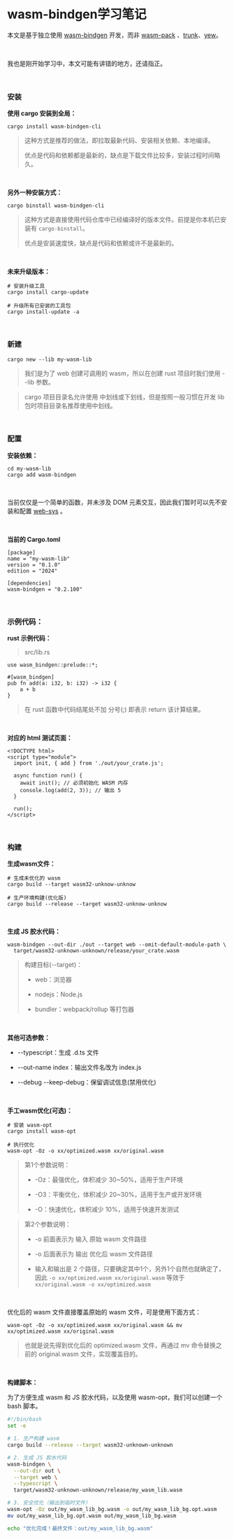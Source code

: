 # wasm-bindgen学习笔记

本文是基于独立使用 [wasm-bindgen](https://github.com/wasm-bindgen/wasm-bindgen) 开发，而非 [wasm-pack](https://github.com/drager/wasm-pack) 、[trunk](https://github.com/trunk-rs/trunk)、[yew](https://github.com/yewstack/yew)。

<br>

我也是刚开始学习中，本文可能有讲错的地方，还请指正。

<br>

### 安装

**使用 cargo 安装到全局：**

```
cargo install wasm-bindgen-cli
```

> 这种方式是推荐的做法，即拉取最新代码、安装相关依赖、本地编译。
> 
> 优点是代码和依赖都是最新的，缺点是下载文件比较多，安装过程时间略久。

<br>

**另外一种安装方式：**

```
cargo binstall wasm-bindgen-cli
```

> 这种方式是直接使用代码仓库中已经编译好的版本文件。前提是你本机已安装有 `cargo-binstall`。
> 
> 优点是安装速度快，缺点是代码和依赖或许不是最新的。

<br>

**未来升级版本：**

```
# 安装升级工具
cargo install cargo-update

# 升级所有已安装的工具包
cargo install-update -a
```

<br>

### 新建

```
cargo new --lib my-wasm-lib
```

> 我们是为了 web 创建可调用的 wasm，所以在创建 rust 项目时我们使用 --lib 参数。

> cargo 项目目录名允许使用 中划线或下划线，但是按照一般习惯在开发 lib 包时项目目录名推荐使用中划线。

<br>

### 配置

**安装依赖：**

```
cd my-wasm-lib
cargo add wasm-bindgen
```

<br>

当前仅仅是一个简单的函数，并未涉及 DOM 元素交互，因此我们暂时可以先不安装和配置 [web-sys](https://github.com/wasm-bindgen/wasm-bindgen/tree/main/crates/web-sys) 。

<br>

**当前的 Cargo.toml**

```
[package]
name = "my-wasm-lib"
version = "0.1.0"
edition = "2024"

[dependencies]
wasm-bindgen = "0.2.100"
```

<br>

### 示例代码：

**rust 示例代码：**

> src/lib.rs

```
use wasm_bindgen::prelude::*;

#[wasm_bindgen]
pub fn add(a: i32, b: i32) -> i32 {
    a + b
}
```

> 在 rust 函数中代码结尾处不加 分号(;) 即表示 return 该计算结果。

<br>

**对应的 html 测试页面：**

```
<!DOCTYPE html>
<script type="module">
  import init, { add } from './out/your_crate.js';

  async function run() {
    await init(); // 必须初始化 WASM 内存
    console.log(add(2, 3)); // 输出 5
  }

  run();
</script>
```

<br>

### 构建

**生成wasm文件：**

```
# 生成未优化的 wasm
cargo build --target wasm32-unknow-unknow

# 生产环境构建(优化版)
cargo build --release --target wasm32-unknow-unknow
```

<br>

**生成 JS 胶水代码：**

```
wasm-bindgen --out-dir ./out --target web --omit-default-module-path \
  target/wasm32-unknown-unknown/release/your_crate.wasm
```

> 构建目标(--target)：
> 
> - web：浏览器
>   
> - nodejs：Node.js
>   
> - bundler：webpack/rollup 等打包器
>   

<br>

**其他可选参数：**

- --typescript：生成 .d.ts 文件
  
- --out-name index：输出文件名改为 index.js
  
- --debug --keep-debug：保留调试信息(禁用优化)
  

<br>

**手工wasm优化(可选)：**

```
# 安装 wasm-opt
cargo install wasm-opt

# 执行优化
wasm-opt -Oz -o xx/optimized.wasm xx/original.wasm
```

> 第1个参数说明：
> 
> - -Oz：最强优化，体积减少 30~50%，适用于生产环境
>   
> - -O3：平衡优化，体积减少 20~30%，适用于生产或开发环境
>   
> - -O：快速优化，体积减少 10%，适用于快速开发测试
>   

> 第2个参数说明：
> 
> - -o 前面表示为 输入 原始 wasm 文件路径
>   
> - -o 后面表示为 输出 优化后 wasm 文件路径
>   
> - 输入和输出是 2 个路径，只要确定其中1个，另外1个自然也就确定了，因此 `-o xx/optimized.wasm xx/original.wasm` 等效于 `xx/original.wasm -o xx/optimized.wasm `
>   

<br>

优化后的 wasm 文件直接覆盖原始的 wasm 文件，可是使用下面方式：

```
wasm-opt -Oz -o xx/optimized.wasm xx/original.wasm && mv xx/optimized.wasm xx/original.wasm
```

> 也就是说先得到优化后的 optimized.wasm 文件，再通过 mv 命令替换之前的 original.wasm 文件，实现覆盖目的。

<br>

**构建脚本：**

为了方便生成 wasm 和 JS 胶水代码，以及使用 wasm-opt，我们可以创建一个 bash 脚本。

```bash
#!/bin/bash
set -e

# 1. 生产构建 wasm
cargo build --release --target wasm32-unknown-unknown

# 2. 生成 JS 胶水代码
wasm-bindgen \
  --out-dir out \
  --target web \
  --typescript \
  target/wasm32-unknown-unknown/release/my_wasm_lib.wasm

# 3. 安全优化（输出到临时文件）
wasm-opt -Oz out/my_wasm_lib_bg.wasm -o out/my_wasm_lib_bg.opt.wasm
mv out/my_wasm_lib_bg.opt.wasm out/my_wasm_lib_bg.wasm

echo "优化完成！最终文件：out/my_wasm_lib_bg.wasm"
```
